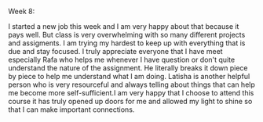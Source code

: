 Week 8: 

I started a new job this week and I am very happy about that because it pays well. But class is very overwhelming with so many different projects and assigments. I am trying my hardest to keep up with everything that is due and stay focused. I truly appreciate everyone that I have meet especially Rafa who helps me whenever I have question or don't quite understand the nature of the assignment. He literally breaks it down piece by piece to help me understand what I am doing. Latisha is another helpful person who is very resourceful and always telling about things that can help me become more self-sufficient.I am very happy that I choose to attend this course it has truly opened up doors for me and allowed my light to shine so that I can make important connections.